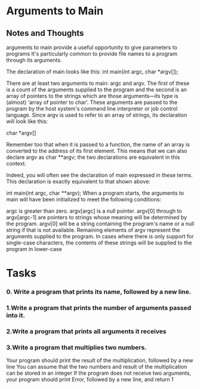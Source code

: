 # Arguments to Main
## Notes and Thoughts
arguments to main provide a useful opportunity to give parameters to programs
It's particularly common to provide file names to a program through its arguments.

The declaration of main looks like this:
int main(int argc, char *argv[]);

There are at least two arguments to main: argc and argv. The first of these is a 
count of the arguments supplied to the program and the second is an array of pointers
to the strings which are those arguments—its type is (almost) ‘array of pointer to char’. 
These arguments are passed to the program by the host system's command line interpreter 
or job control language.
Since argv is used to refer to an array of strings, its declaration will look like this:

char *argv[]

Remember too that when it is passed to a function, the name of an array is converted to 
the address of its first element. This means that we can also declare argv as char **argv; 
the two declarations are equivalent in this context.

Indeed, you will often see the declaration of main expressed in these terms. This declaration 
is exactly equivalent to that shown above:

int main(int argc, char **argv);
When a program starts, the arguments to main will have been initialized to meet the following conditions:

argc is greater than zero.
argv[argc] is a null pointer.
argv[0] through to argv[argc-1] are pointers to strings whose meaning will be determined by the program.
argv[0] will be a string containing the program's name or a null string if that is not available. 
Remaining elements of argv represent the arguments supplied to the program. In cases where there is only 
support for single-case characters, the contents of these strings will be supplied to the program in 
lower-case

# Tasks
### 0. Write a program that prints its name, followed by a new line.
### 1.Write a program that prints the number of arguments passed into it.
### 2.Write a program that prints all arguments it receives
### 3.Write a program that multiplies two numbers.

Your program should print the result of the multiplication, followed by a new line
You can assume that the two numbers and result of the multiplication can be stored in an integer
If the program does not receive two arguments, your program should print Error, followed by a 
new line, and return 1
